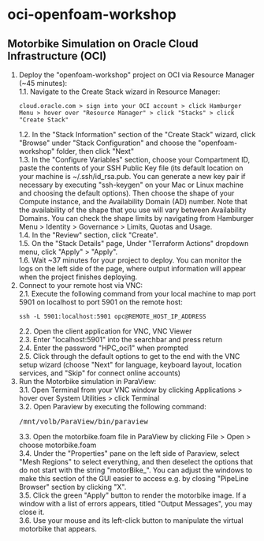 # oci-openfoam-workshop

## Motorbike Simulation on Oracle Cloud Infrastructure (OCI)

1. Deploy the "openfoam-workshop" project on OCI via Resource Manager (~45 minutes):\
	1.1. Navigate to the Create Stack wizard in Resource Manager:
	```
	cloud.oracle.com > sign into your OCI account > click Hamburger Menu > hover over "Resource Manager" > click "Stacks" > click "Create Stack"
	```
	1.2. In the "Stack Information" section of the "Create Stack" wizard, click "Browse" under "Stack Configuration" and choose the "openfoam-workshop" folder, then click "Next"\
	1.3. In the "Configure Variables" section, choose your Compartment ID, paste the contents of your SSH Public Key file (its default location on your machine is ~/.ssh/id_rsa.pub. You can generate a new key pair if necessary by executing "ssh-keygen" on your Mac or Linux machine and choosing the default options). Then choose the shape of your Compute instance, and the Availability Domain (AD) number. Note that the availability of the shape that you use will vary between Availability Domains. You can check the shape limits by navigating from Hamburger Menu > Identity > Governance > Limits, Quotas and Usage.\
	1.4. In the "Review" section, click "Create".\
	1.5. On the "Stack Details" page, Under "Terraform Actions" dropdown menu, click "Apply" > "Apply".\
	1.6. Wait ~37 minutes for your project to deploy. You can monitor the logs on the left side of the page, where output information will appear when the project finishes deploying.
2.	Connect to your remote host via VNC:\
	2.1. Execute the following command from your local machine to map port 5901 on localhost to port 5901 on the remote host:
	```
	ssh -L 5901:localhost:5901 opc@REMOTE_HOST_IP_ADDRESS
	```
	2.2. Open the client application for VNC, VNC Viewer\
	2.3. Enter "localhost:5901" into the searchbar and press return\
	2.4. Enter the password "HPC_oci1" when prompted\
	2.5. Click through the default options to get to the end with the VNC setup wizard (choose "Next" for language, keyboard layout, location services, and "Skip" for connect online accounts)
3.	Run the Motorbike simulation in ParaView:\
	3.1. Open Terminal from your VNC window by clicking Applications > hover over System Utilities > click Terminal\
	3.2. Open Paraview by executing the following command:
	<pre>
	/mnt/volb/ParaView/bin/paraview
	</pre>
	3.3. Open the motorbike.foam file in ParaView by clicking File > Open > choose motorbike.foam\
	3.4. Under the "Properties" pane on the left side of Paraview, select "Mesh Regions" to select everything, and then deselect the options that do not start with the string "motorBike_". You can adjust the windows to make this section of the GUI easier to access e.g. by closing "PipeLine Browser" section by clicking "X".\
	3.5. Click the green "Apply" button to render the motorbike image. If a window with a list of errors appears, titled "Output Messages", you may close it.\
	3.6. Use your mouse and its left-click button to manipulate the virtual motorbike that appears.
